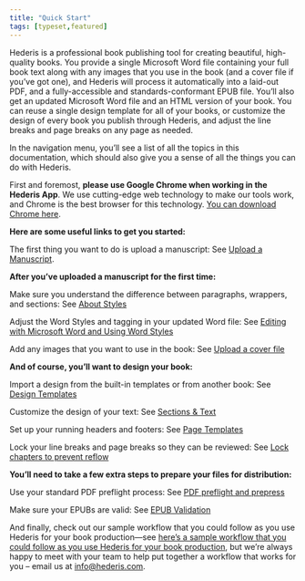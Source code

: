 ```yaml
---
title: "Quick Start"
tags: [typeset,featured]
---
```

 
<html><body><section data-type="chapter" class="hsecchapter" data-hederis-type="hsecchapter" id="quick-start" data-pi-attrs="id: quick-start; data-tags: typeset,featured;" role="doc-chapter" data-tags="typeset,featured" data-author-name=" " data-book-title=" " title="Quick Start"><p class="hblkp" data-hederis-type="hblkp" id="pbCzYxOhM">Hederis is a professional book publishing tool for creating beautiful, high-quality books. You provide a single Microsoft Word file containing your full book text along with any images that you use in the book (and a cover file if you&#8217;ve got one), and Hederis will process it automatically into a laid-out PDF, and a fully-accessible and standards-conformant EPUB file. You&#8217;ll also get an updated Microsoft Word file and an HTML version of your book. You can reuse a single design template for all of your books, or customize the design of every book you publish through Hederis, and adjust the line breaks and page breaks on any page as needed. </p><p class="hblkp" data-hederis-type="hblkp" id="pSfNTCurl">In the navigation menu, you&#8217;ll see a list of all the topics in this documentation, which should also give you a sense of all the things you can do with Hederis.</p><p class="hblkp" data-hederis-type="hblkp" id="pMNGNsFWc">First and foremost, <strong data-hederis-type="hspanstrong" id="pL5iBBTWr">please use Google Chrome when working in the Hederis App</strong>. We use cutting-edge web technology to make our tools work, and Chrome is the best browser for this technology. <a href="https://www.google.com/chrome/" data-hederis-type="hspana" id="p2DZxvoiY"><span class="Hyperlink" data-hederis-type="hspnspan" id="p3pUYN6yk">You can download Chrome here</span></a>.</p><p class="hblkp" data-hederis-type="hblkp" id="pt2yUe0yK"><strong class="hspanstrong" data-hederis-type="hspanstrong" id="pZC2ruLdF">Here are some useful links to get you started:</strong></p><p class="hblkp" data-hederis-type="hblkp" id="pEYSiiQvO">The first thing you want to do is upload a manuscript: See <a href="{% link _docs/upload-a-manuscript.md %}" data-hederis-type="hspana" id="p432XtNww"><span class="Hyperlink" data-hederis-type="hspnspan" id="pRja7nXaJ">Upload a Manuscript</span></a>.</p><p class="hblkp" data-hederis-type="hblkp" id="pLnGjsALd"><strong class="hspanstrong" data-hederis-type="hspanstrong" id="pAJ3vG9Bp">After you&#8217;ve uploaded a manuscript for the first time:</strong></p><p class="hblkp" data-hederis-type="hblkp" id="ppUSoDz3Y">Make sure you understand the difference between paragraphs, wrappers, and sections: See <a href="{% link _docs/semantic-tagging.md %}" data-hederis-type="hspana" id="p3Z2bK3z4"><span class="Hyperlink" data-hederis-type="hspnspan" id="pcv7FHvRB">About Styles</span></a></p><p class="hblkp" data-hederis-type="hblkp" id="pGsf2qq8m">Adjust the Word Styles and tagging in your updated Word file: See <a href="{% link _docs/fine-tune-styles.md %}" data-hederis-type="hspana" id="pJZtWuJrV"><span class="Hyperlink" data-hederis-type="hspnspan" id="pVJebxIma">Editing with Microsoft Word and Using Word Styles</span></a></p><p class="hblkp" data-hederis-type="hblkp" id="pdZ3dSJFl">Add any images that you want to use in the book: See <a href="{% link _docs/upload-a-cover.md %}" data-hederis-type="hspana" id="pSIwPhj11"><span class="Hyperlink" data-hederis-type="hspnspan" id="pnoZBZnMx">Upload a cover file</span></a></p><p class="hblkp" data-hederis-type="hblkp" id="pArBoBxnA"><strong class="hspanstrong" data-hederis-type="hspanstrong" id="pcahvnSHm">And of course, you&#8217;ll want to design your book:</strong></p><p class="hblkp" data-hederis-type="hblkp" id="pEC5YOm0F">Import a design from the built-in templates or from another book: See <a href="{% link _docs/design-templates.md %}" data-hederis-type="hspana" id="ptn8d2bSr"><span class="Hyperlink" data-hederis-type="hspnspan" id="ptqywr26U">Design Templates</span></a></p><p class="hblkp" data-hederis-type="hblkp" id="p90CagxQB">Customize the design of your text: See <a href="{% link _docs/typeset-text-design.md %}" data-hederis-type="hspana" id="pN6Xlr2Pm"><span class="Hyperlink" data-hederis-type="hspnspan" id="pzJA1K0c8">Sections &amp; Text</span></a></p><p class="hblkp" data-hederis-type="hblkp" id="puJctRgYm">Set up your running headers and footers: See <a href="{% link _docs/typeset-master-pages.md %}" data-hederis-type="hspana" id="pWIsHmf3z"><span class="Hyperlink" data-hederis-type="hspnspan" id="pIa9ci6hJ">Page Templates</span></a></p><p class="hblkp" data-hederis-type="hblkp" id="pifpT7FXF">Lock your line breaks and page breaks so they can be reviewed: See <a href="{% link _docs/page-locking.md %}" data-hederis-type="hspana" id="p0wqSxHjm"><span class="Hyperlink" data-hederis-type="hspnspan" id="phS1ZkF2z">Lock chapters to prevent reflow</span></a></p><p class="hblkp" data-hederis-type="hblkp" id="pISd4A3ON"><strong class="hspanstrong" data-hederis-type="hspanstrong" id="pU9GQ7fZ8">You&#8217;ll need to take a few extra steps to prepare your files for distribution:</strong></p><p class="hblkp" data-hederis-type="hblkp" id="pBN7PQpoG">Use your standard PDF preflight process: See <a href="{% link _docs/pdf-preflight.md %}" data-hederis-type="hspana" id="pre8odKga"><span class="Hyperlink" data-hederis-type="hspnspan" id="pIlMxtS0c">PDF preflight and prepress</span></a></p><p class="hblkp" data-hederis-type="hblkp" id="p9GasnkSs">Make sure your EPUBs are valid: See <a href="{% link _docs/epub-validation.md %}" data-hederis-type="hspana" id="pMNwbMLA0"><span class="Hyperlink" data-hederis-type="hspnspan" id="pDMhQG2xG">EPUB Validation</span></a></p><p class="hblkp" data-hederis-type="hblkp" id="pJbwWRW8C">And finally, check out our sample workflow that you could follow as you use Hederis for your book production&#8212;see <a href="#SampleWorkflow" data-hederis-type="hspana" id="pJPGDfj1Y"><span class="Hyperlink" data-hederis-type="hspnspan" id="pAXg5Feov">here&#8217;s a sample workflow that you could follow as you use Hederis for your book production</span></a>, but we&#8217;re always happy to meet with your team to help put together a workflow that works for you &#8211; email us at <a href="mailto:info@hederis.com" data-hederis-type="hspana" id="p6Hq1pTlX"><span class="Hyperlink" data-hederis-type="hspnspan" id="pvUxc6R17">info@hederis.com</span></a>. </p></section></body></html>
